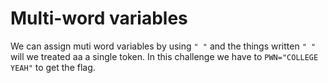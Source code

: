 # Multi-word variables

We can assign muti word variables by using `" "` and the things written `" "` will we treated aa a single token.
In this challenge we have to `PWN="COLLEGE YEAH"` to get the flag.
